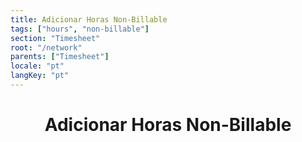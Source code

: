 ```yaml
---
title: Adicionar Horas Non-Billable
tags: ["hours", "non-billable"]
section: "Timesheet"
root: "/network"
parents: ["Timesheet"]
locale: "pt"
langKey: "pt"
---
```

<h1 align="center">
  Adicionar Horas Non-Billable
</h1>


